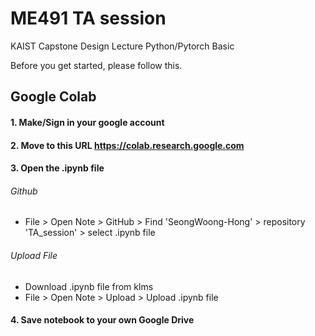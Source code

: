 # **ME491 TA session**

KAIST Capstone Design Lecture
Python/Pytorch Basic

Before you get started, please follow this.

## **Google Colab**

#### 1. Make/Sign in your google account
#### 2. Move to this URL https://colab.research.google.com
#### 3. Open the .ipynb file

###### Github
- File > Open Note > GitHub > Find 'SeongWoong-Hong' > repository 'TA_session' > select .ipynb file

###### Upload File
- Download .ipynb file from klms
- File > Open Note > Upload > Upload .ipynb file

#### 4. Save notebook to your own Google Drive
